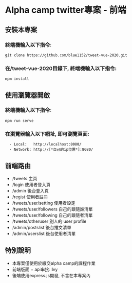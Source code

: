 # Alpha camp twitter專案 - 前端

## 安裝本專案
### 終端機輸入以下指令:
```
git clone https://github.com/blue1152/tweet-vue-2020.git
```
### 在/tweet-vue-2020目錄下, 終端機輸入以下指令:
```
npm install
```

## 使用瀏覽器開啟
### 終端機輸入以下指令:
```
npm run serve
```
### 在瀏覽器輸入以下網址, 即可瀏覽頁面:
```
  - Local:   http://localhost:8080/
  - Network: http://[*自己的ip位置*]:8080/
```
## 前端路由
- /tweets  主頁
- /login 使用者登入頁
- /admin 後台登入頁
- /regist 使用者註冊
- /tweets/user/setting 使用者設定
- /tweets/user/followers 自己的跟隨誰清單
- /tweets/user/following 自己的跟隨者清單
- /tweets/otheruser 別人的 user profile
- /admin/postslist 後台推文清單
- /admin/userslist 後台使用者清單
## 特別說明
- 本專案僅使用於繳交alpha camp的課程作業
- 前端版面 + api串接: Ivy
- 後端使用express.js開發, 不含在本專案內